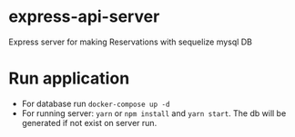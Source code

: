 # express-api-server
 Express server for making Reservations with sequelize mysql DB
# Run application
 -  For database run `docker-compose up -d`
 -  For running server: `yarn` or `npm install` and `yarn start`. The db will be generated if not exist on server run.